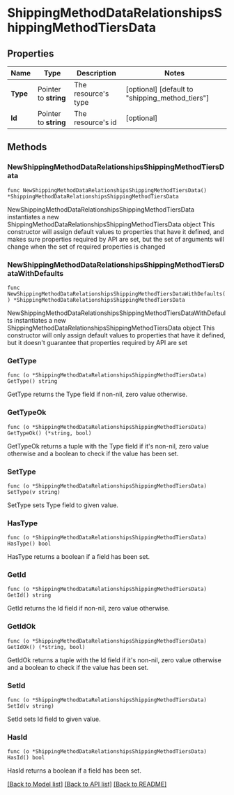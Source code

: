 # ShippingMethodDataRelationshipsShippingMethodTiersData

## Properties

Name | Type | Description | Notes
------------ | ------------- | ------------- | -------------
**Type** | Pointer to **string** | The resource&#39;s type | [optional] [default to "shipping_method_tiers"]
**Id** | Pointer to **string** | The resource&#39;s id | [optional] 

## Methods

### NewShippingMethodDataRelationshipsShippingMethodTiersData

`func NewShippingMethodDataRelationshipsShippingMethodTiersData() *ShippingMethodDataRelationshipsShippingMethodTiersData`

NewShippingMethodDataRelationshipsShippingMethodTiersData instantiates a new ShippingMethodDataRelationshipsShippingMethodTiersData object
This constructor will assign default values to properties that have it defined,
and makes sure properties required by API are set, but the set of arguments
will change when the set of required properties is changed

### NewShippingMethodDataRelationshipsShippingMethodTiersDataWithDefaults

`func NewShippingMethodDataRelationshipsShippingMethodTiersDataWithDefaults() *ShippingMethodDataRelationshipsShippingMethodTiersData`

NewShippingMethodDataRelationshipsShippingMethodTiersDataWithDefaults instantiates a new ShippingMethodDataRelationshipsShippingMethodTiersData object
This constructor will only assign default values to properties that have it defined,
but it doesn't guarantee that properties required by API are set

### GetType

`func (o *ShippingMethodDataRelationshipsShippingMethodTiersData) GetType() string`

GetType returns the Type field if non-nil, zero value otherwise.

### GetTypeOk

`func (o *ShippingMethodDataRelationshipsShippingMethodTiersData) GetTypeOk() (*string, bool)`

GetTypeOk returns a tuple with the Type field if it's non-nil, zero value otherwise
and a boolean to check if the value has been set.

### SetType

`func (o *ShippingMethodDataRelationshipsShippingMethodTiersData) SetType(v string)`

SetType sets Type field to given value.

### HasType

`func (o *ShippingMethodDataRelationshipsShippingMethodTiersData) HasType() bool`

HasType returns a boolean if a field has been set.

### GetId

`func (o *ShippingMethodDataRelationshipsShippingMethodTiersData) GetId() string`

GetId returns the Id field if non-nil, zero value otherwise.

### GetIdOk

`func (o *ShippingMethodDataRelationshipsShippingMethodTiersData) GetIdOk() (*string, bool)`

GetIdOk returns a tuple with the Id field if it's non-nil, zero value otherwise
and a boolean to check if the value has been set.

### SetId

`func (o *ShippingMethodDataRelationshipsShippingMethodTiersData) SetId(v string)`

SetId sets Id field to given value.

### HasId

`func (o *ShippingMethodDataRelationshipsShippingMethodTiersData) HasId() bool`

HasId returns a boolean if a field has been set.


[[Back to Model list]](../README.md#documentation-for-models) [[Back to API list]](../README.md#documentation-for-api-endpoints) [[Back to README]](../README.md)


